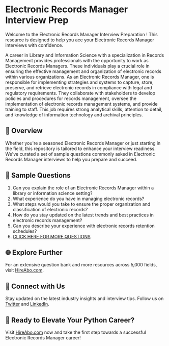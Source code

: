 # Electronic Records Manager Interview Prep

Welcome to the Electronic Records Manager Interview Preparation ! This resource is designed to help you ace your Electronic Records Manager interviews with confidence.

A career in Library and Information Science with a specialization in Records Management provides professionals with the opportunity to work as Electronic Records Managers. These individuals play a crucial role in ensuring the effective management and organization of electronic records within various organizations. As an Electronic Records Manager, one is responsible for implementing strategies and systems to capture, store, preserve, and retrieve electronic records in compliance with legal and regulatory requirements. They collaborate with stakeholders to develop policies and procedures for records management, oversee the implementation of electronic records management systems, and provide training to staff. This job requires strong analytical skills, attention to detail, and knowledge of information technology and archival principles.

## 🚀 Overview

Whether you're a seasoned Electronic Records Manager or just starting in the field, this repository is tailored to enhance your interview readiness. We've curated a set of sample questions commonly asked in Electronic Records Manager interviews to help you prepare and succeed.

## 📝 Sample Questions

1. Can you explain the role of an Electronic Records Manager within a library or information science setting?
2. What experience do you have in managing electronic records?
3. What steps would you take to ensure the proper organization and classification of electronic records?
4. How do you stay updated on the latest trends and best practices in electronic records management?
5. Can you describe your experience with electronic records retention schedules?
6. [CLICK HERE FOR MORE QUESTIONS](https://hireabo.com/job/18_3_7/Electronic%20Records%20Manager)

## 🌐 Explore Further

For an extensive question bank and more resources across 5,000 fields, visit [HireAbo.com](https://www.hireabo.com).

## 📱 Connect with Us

Stay updated on the latest industry insights and interview tips. Follow us on [Twitter](https://twitter.com/hireabo) and [LinkedIn](https://www.linkedin.com/in/hire-abo-3609972a8/).

## 🚀 Ready to Elevate Your Python Career?

Visit [HireAbo.com](https://www.hireabo.com) now and take the first step towards a successful Electronic Records Manager career!